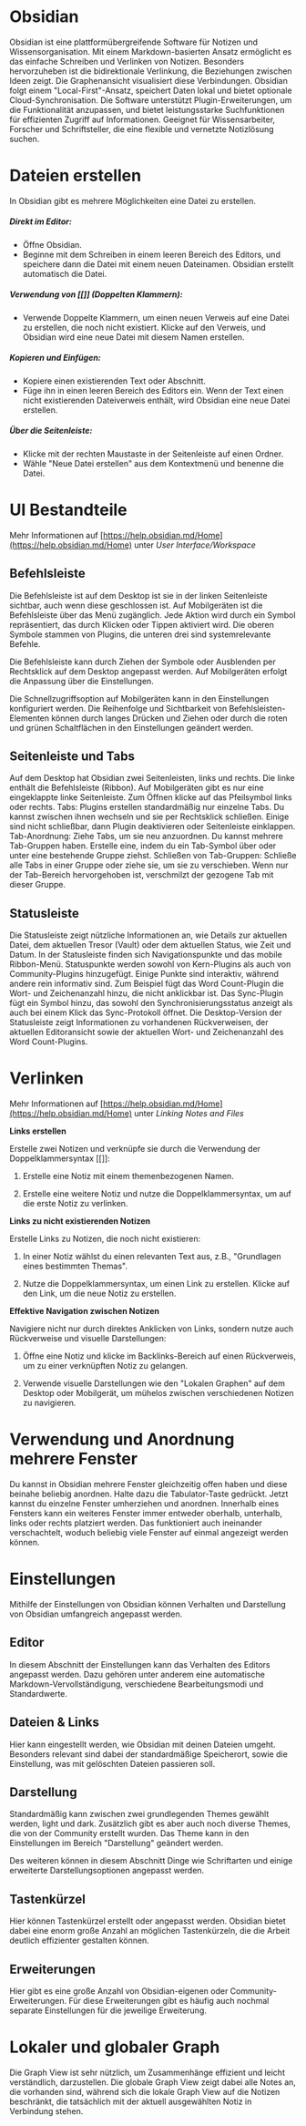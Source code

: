 # Obsidian
Obsidian ist eine plattformübergreifende Software für Notizen und Wissensorganisation. Mit einem Markdown-basierten Ansatz ermöglicht es das einfache Schreiben und Verlinken von Notizen. Besonders hervorzuheben ist die bidirektionale Verlinkung, die Beziehungen zwischen Ideen zeigt. Die Graphenansicht visualisiert diese Verbindungen. Obsidian folgt einem "Local-First"-Ansatz, speichert Daten lokal und bietet optionale Cloud-Synchronisation. Die Software unterstützt Plugin-Erweiterungen, um die Funktionalität anzupassen, und bietet leistungsstarke Suchfunktionen für effizienten Zugriff auf Informationen. Geeignet für Wissensarbeiter, Forscher und Schriftsteller, die eine flexible und vernetzte Notizlösung suchen.

# Dateien erstellen
In Obsidian gibt es mehrere Möglichkeiten eine Datei zu erstellen.

##### Direkt im Editor:
- Öffne Obsidian.
- Beginne mit dem Schreiben in einem leeren Bereich des Editors, und speichere dann die Datei mit einem neuen Dateinamen. Obsidian erstellt automatisch die Datei.

##### Verwendung von [[]] (Doppelten Klammern):
- Verwende Doppelte Klammern, um einen neuen Verweis auf eine Datei zu erstellen, die noch nicht existiert. Klicke auf den Verweis, und Obsidian wird eine neue Datei mit diesem Namen erstellen.

##### Kopieren und Einfügen:
- Kopiere einen existierenden Text oder Abschnitt.
- Füge ihn in einen leeren Bereich des Editors ein. Wenn der Text einen nicht existierenden Dateiverweis enthält, wird Obsidian eine neue Datei erstellen.
 
##### Über die Seitenleiste:
- Klicke mit der rechten Maustaste in der Seitenleiste auf einen Ordner.
- Wähle "Neue Datei erstellen" aus dem Kontextmenü und benenne die Datei.

# UI Bestandteile
Mehr Informationen auf [https://help.obsidian.md/Home](https://help.obsidian.md/Home) unter *User Interface/Workspace*
## Befehlsleiste 
Die Befehlsleiste ist auf dem Desktop ist sie in der linken Seitenleiste sichtbar, auch wenn diese geschlossen ist. Auf Mobilgeräten ist die Befehlsleiste über das Menü zugänglich. Jede Aktion wird durch ein Symbol repräsentiert, das durch Klicken oder Tippen aktiviert wird. Die oberen Symbole stammen von Plugins, die unteren drei sind systemrelevante Befehle.

Die Befehlsleiste kann durch Ziehen der Symbole oder Ausblenden per Rechtsklick auf dem Desktop angepasst werden. Auf Mobilgeräten erfolgt die Anpassung über die Einstellungen.

Die Schnellzugriffsoption auf Mobilgeräten kann in den Einstellungen konfiguriert werden. Die Reihenfolge und Sichtbarkeit von Befehlsleisten-Elementen können durch langes Drücken und Ziehen oder durch die roten und grünen Schaltflächen in den Einstellungen geändert werden.
 
## Seitenleiste und Tabs
Auf dem Desktop hat Obsidian zwei Seitenleisten, links und rechts. Die linke enthält die Befehlsleiste (Ribbon). Auf Mobilgeräten gibt es nur eine eingeklappte linke Seitenleiste. Zum Öffnen klicke auf das Pfeilsymbol links oder rechts.
Tabs: Plugins erstellen standardmäßig nur einzelne Tabs. Du kannst zwischen ihnen wechseln und sie per Rechtsklick schließen. Einige sind nicht schließbar, dann Plugin deaktivieren oder Seitenleiste einklappen.
Tab-Anordnung: Ziehe Tabs, um sie neu anzuordnen. Du kannst mehrere Tab-Gruppen haben. Erstelle eine, indem du ein Tab-Symbol über oder unter eine bestehende Gruppe ziehst.
Schließen von Tab-Gruppen: Schließe alle Tabs in einer Gruppe oder ziehe sie, um sie zu verschieben. Wenn nur der Tab-Bereich hervorgehoben ist, verschmilzt der gezogene Tab mit dieser Gruppe.

## Statusleiste
  
Die Statusleiste zeigt nützliche Informationen an, wie Details zur aktuellen Datei, dem aktuellen Tresor (Vault) oder dem aktuellen Status, wie Zeit und Datum.
In der Statusleiste finden sich Navigationspunkte und das mobile Ribbon-Menü.
Statuspunkte werden sowohl von Kern-Plugins als auch von Community-Plugins hinzugefügt. Einige Punkte sind interaktiv, während andere rein informativ sind.
Zum Beispiel fügt das Word Count-Plugin die Wort- und Zeichenanzahl hinzu, die nicht anklickbar ist. Das Sync-Plugin fügt ein Symbol hinzu, das sowohl den Synchronisierungsstatus anzeigt als auch bei einem Klick das Sync-Protokoll öffnet.
Die Desktop-Version der Statusleiste zeigt Informationen zu vorhandenen Rückverweisen, der aktuellen Editoransicht sowie der aktuellen Wort- und Zeichenanzahl des Word Count-Plugins.

# Verlinken
Mehr Informationen auf [https://help.obsidian.md/Home](https://help.obsidian.md/Home) unter *Linking Notes and Files*

**Links erstellen**

Erstelle zwei Notizen und verknüpfe sie durch die Verwendung der Doppelklammersyntax [[]]:

1. Erstelle eine Notiz mit einem themenbezogenen Namen.
    
2. Erstelle eine weitere Notiz und nutze die Doppelklammersyntax, um auf die erste Notiz zu verlinken.
    

**Links zu nicht existierenden Notizen**

Erstelle Links zu Notizen, die noch nicht existieren:

1. In einer Notiz wählst du einen relevanten Text aus, z.B., "Grundlagen eines bestimmten Themas".
    
2. Nutze die Doppelklammersyntax, um einen Link zu erstellen. Klicke auf den Link, um die neue Notiz zu erstellen.
    

**Effektive Navigation zwischen Notizen**

Navigiere nicht nur durch direktes Anklicken von Links, sondern nutze auch Rückverweise und visuelle Darstellungen:

1. Öffne eine Notiz und klicke im Backlinks-Bereich auf einen Rückverweis, um zu einer verknüpften Notiz zu gelangen.
    
2. Verwende visuelle Darstellungen wie den "Lokalen Graphen" auf dem Desktop oder Mobilgerät, um mühelos zwischen verschiedenen Notizen zu navigieren.
 
# Verwendung und Anordnung mehrere Fenster

Du kannst in Obsidian mehrere Fenster gleichzeitig offen haben und diese beinahe beliebig anordnen. Halte dazu die Tabulator-Taste gedrückt. Jetzt kannst du einzelne Fenster umherziehen und anordnen. Innerhalb eines Fensters kann ein weiteres Fenster immer entweder oberhalb, unterhalb, links oder rechts platziert werden. Das funktioniert auch ineinander verschachtelt, woduch beliebig viele Fenster auf einmal angezeigt werden können.            

# Einstellungen

Mithilfe der Einstellungen von Obsidian können Verhalten und Darstellung von Obsidian umfangreich angepasst werden.

## Editor

In diesem Abschnitt der Einstellungen kann das Verhalten des Editors angepasst werden. Dazu gehören unter anderem eine automatische Markdown-Vervollständigung, verschiedene Bearbeitungsmodi und Standardwerte.

## Dateien & Links

Hier kann eingestellt werden, wie Obsidian mit deinen Dateien umgeht. Besonders relevant sind dabei der standardmäßige Speicherort, sowie die Einstellung, was mit gelöschten Dateien passieren soll.

## Darstellung

Standardmäßig kann zwischen zwei grundlegenden Themes gewählt werden, light und dark. Zusätzlich gibt es aber auch noch diverse Themes, die von der Community erstellt wurden.
Das Theme kann in den Einstellungen im Bereich "Darstellung" geändert werden.

Des weiteren können in diesem Abschnitt Dinge wie Schriftarten und einige erweiterte Darstellungsoptionen angepasst werden.

## Tastenkürzel

Hier können Tastenkürzel erstellt oder angepasst werden. Obsidian bietet dabei eine enorm große Anzahl an möglichen Tastenkürzeln, die die Arbeit deutlich effizienter gestalten können.

## Erweiterungen

Hier gibt es eine große Anzahl von Obsidian-eigenen oder Community-Erweiterungen. Für diese Erweiterungen gibt es häufig auch nochmal separate Einstellungen für die jeweilige Erweiterung.

# Lokaler und globaler Graph

Die Graph View ist sehr nützlich, um Zusammenhänge effizient und leicht verständlich, darzustellen. Die globale Graph View zeigt dabei alle Notes an, die vorhanden sind, während sich die lokale Graph View auf die Notizen beschränkt, die tatsächlich mit der aktuell ausgewählten Notiz in Verbindung stehen.
